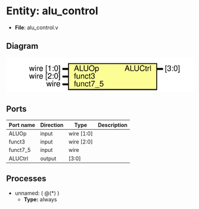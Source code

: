 
# Entity: alu_control 
- **File**: alu_control.v

## Diagram
![Diagram](alu_control.svg "Diagram")
## Ports

| Port name | Direction | Type       | Description |
| --------- | --------- | ---------- | ----------- |
| ALUOp     | input     | wire [1:0] |             |
| funct3    | input     | wire [2:0] |             |
| funct7_5  | input     | wire       |             |
| ALUCtrl   | output    | [3:0]      |             |

## Processes
- unnamed: ( @(*) )
  - **Type:** always
